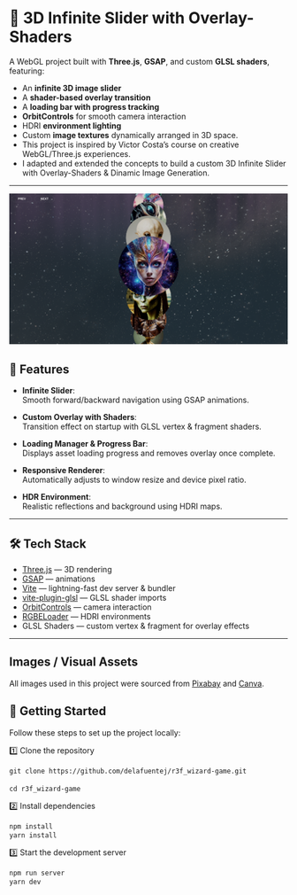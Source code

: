 # 🎢 3D Infinite Slider with Overlay-Shaders

A WebGL project built with **Three.js**, **GSAP**, and custom **GLSL shaders**, featuring:

- An **infinite 3D image slider**
- A **shader-based overlay transition**
- A **loading bar with progress tracking**
- **OrbitControls** for smooth camera interaction
- HDRI **environment lighting**
- Custom **image textures** dynamically arranged in 3D space.
- This project is inspired by Victor Costa’s course on creative WebGL/Three.js experiences.
- I adapted and extended the concepts to build a custom 3D Infinite Slider with Overlay-Shaders & Dinamic Image Generation.

---

![Preview](/public/images/project-img.png)

## 🚀 Features

- **Infinite Slider**:  
  Smooth forward/backward navigation using GSAP animations.

- **Custom Overlay with Shaders**:  
  Transition effect on startup with GLSL vertex & fragment shaders.

- **Loading Manager & Progress Bar**:  
  Displays asset loading progress and removes overlay once complete.

- **Responsive Renderer**:  
  Automatically adjusts to window resize and device pixel ratio.

- **HDR Environment**:  
  Realistic reflections and background using HDRI maps.

---

## 🛠️ Tech Stack

- [Three.js](https://threejs.org/) — 3D rendering
- [GSAP](https://greensock.com/gsap/) — animations
- [Vite](https://vitejs.dev/) — lightning-fast dev server & bundler
- [vite-plugin-glsl](https://www.npmjs.com/package/vite-plugin-glsl) — GLSL shader imports
- [OrbitControls](https://threejs.org/docs/#examples/en/controls/OrbitControls) — camera interaction
- [RGBELoader](https://threejs.org/docs/#examples/en/loaders/RGBELoader) — HDRI environments
- GLSL Shaders — custom vertex & fragment for overlay effects

---

## Images / Visual Assets

All images used in this project were sourced from [Pixabay](https://pixabay.com/) and [Canva](https://www.canva.com/).

## 🚀 Getting Started

Follow these steps to set up the project locally:

1️⃣ Clone the repository

```
git clone https://github.com/delafuentej/r3f_wizard-game.git

cd r3f_wizard-game
```

2️⃣ Install dependencies

```
npm install
yarn install
```

3️⃣ Start the development server

```
npm run server
yarn dev
```

